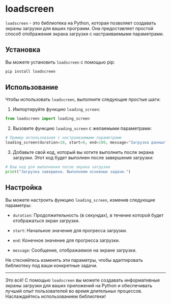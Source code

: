 
# loadscreen

`loadscreen` - это библиотека на Python, которая позволяет создавать экраны загрузки для ваших программ. Она предоставляет простой способ отображения экрана загрузки с настраиваемыми параметрами.

## Установка

Вы можете установить `loadscreen` с помощью pip:

```bash
pip install loadscreen
```

## Использование

Чтобы использовать `loadscreen`, выполните следующие простые шаги:

1. Импортируйте функцию `loading_screen`:

```python
from loadscreen import loading_screen
```

2. Вызовите функцию `loading_screen` с желаемыми параметрами:

```python
# Пример использования с настраиваемыми параметрами
loading_screen(duration=10, start=0, end=100, message="Загрузка данных")
```

3. Добавьте свой код, который вы хотите выполнить после экрана загрузки. Этот код будет выполнен после завершения загрузки:

```python
# Ваш код для выполнения после экрана загрузки
print("Загрузка завершена. Выполняем основные задачи.")
```

## Настройка

Вы можете настроить функцию `loading_screen`, изменив следующие параметры:

- `duration`: Продолжительность (в секундах), в течение которой будет отображаться экран загрузки.

- `start`: Начальное значение для прогресса загрузки.

- `end`: Конечное значение для прогресса загрузки.

- `message`: Сообщение, отображаемое на экране загрузки.

Не стесняйтесь изменять эти параметры, чтобы адаптировать библиотеку под ваши конкретные задачи.

---

Это всё! С помощью `loadscreen` вы можете создавать информативные экраны загрузки для ваших приложений на Python и обеспечивать лучший опыт пользователей во время длительных процессов. Наслаждайтесь использованием библиотеки!
```
